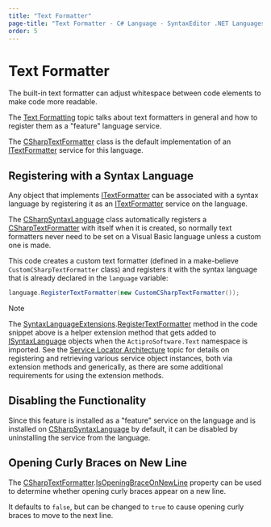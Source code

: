```yaml
---
title: "Text Formatter"
page-title: "Text Formatter - C# Language - SyntaxEditor .NET Languages Add-on"
order: 5
---
```

# Text Formatter

The built-in text formatter can adjust whitespace between code elements to make code more readable.

The [Text Formatting](../../text-parsing/advanced-text/text-formatting.md) topic talks about text formatters in general and how to register them as a "feature" language service.

The [CSharpTextFormatter](xref:ActiproSoftware.Text.Languages.CSharp.Implementation.CSharpTextFormatter) class is the default implementation of an [ITextFormatter](xref:ActiproSoftware.Text.ITextFormatter) service for this language.

## Registering with a Syntax Language

Any object that implements [ITextFormatter](xref:ActiproSoftware.Text.ITextFormatter) can be associated with a syntax language by registering it as an [ITextFormatter](xref:ActiproSoftware.Text.ITextFormatter) service on the language.

The [CSharpSyntaxLanguage](xref:ActiproSoftware.Text.Languages.CSharp.Implementation.CSharpSyntaxLanguage) class automatically registers a [CSharpTextFormatter](xref:ActiproSoftware.Text.Languages.CSharp.Implementation.CSharpTextFormatter) with itself when it is created, so normally text formatters never need to be set on a Visual Basic language unless a custom one is made.

This code creates a custom text formatter (defined in a make-believe `CustomCSharpTextFormatter` class) and registers it with the syntax language that is already declared in the `language` variable:

```csharp
language.RegisterTextFormatter(new CustomCSharpTextFormatter());
```

> [!NOTE]
> The [SyntaxLanguageExtensions](xref:ActiproSoftware.Text.SyntaxLanguageExtensions).[RegisterTextFormatter](xref:ActiproSoftware.Text.SyntaxLanguageExtensions.RegisterTextFormatter*) method in the code snippet above is a helper extension method that gets added to [ISyntaxLanguage](xref:ActiproSoftware.Text.ISyntaxLanguage) objects when the `ActiproSoftware.Text` namespace is imported.  See the [Service Locator Architecture](../../language-creation/service-locator-architecture.md) topic for details on registering and retrieving various service object instances, both via extension methods and generically, as there are some additional requirements for using the extension methods.

## Disabling the Functionality

Since this feature is installed as a "feature" service on the language and is installed on [CSharpSyntaxLanguage](xref:ActiproSoftware.Text.Languages.CSharp.Implementation.CSharpSyntaxLanguage) by default, it can be disabled by uninstalling the service from the language.

## Opening Curly Braces on New Line

The [CSharpTextFormatter](xref:ActiproSoftware.Text.Languages.CSharp.Implementation.CSharpTextFormatter).[IsOpeningBraceOnNewLine](xref:ActiproSoftware.Text.Languages.CSharp.Implementation.CSharpTextFormatter.IsOpeningBraceOnNewLine) property can be used to determine whether opening curly braces appear on a new line.

It defaults to `false`, but can be changed to `true` to cause opening curly braces to move to the next line.
